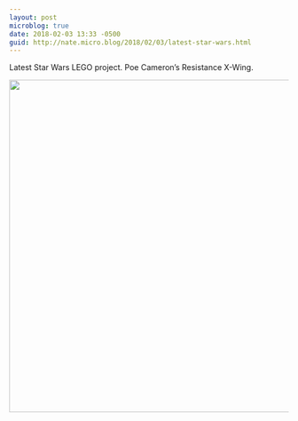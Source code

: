 ```yaml
---
layout: post
microblog: true
date: 2018-02-03 13:33 -0500
guid: http://nate.micro.blog/2018/02/03/latest-star-wars.html
---
```

Latest Star Wars LEGO project. Poe Cameron’s Resistance X-Wing. 

<img src="http://nate.micro.blog/uploads/2018/491a83b90c.jpg" width="600" height="599" />
